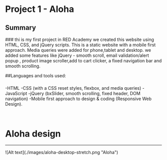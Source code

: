 # Project 1 - Aloha 

<h2>Summary</h2>
###
thi is my first project in RED Academy we created this website using HTML, CSS, and jQuery scripts. This is a static website with a mobile first approach. Media queries were added for phone,tablet and desktop. we added some features like jQuery - smooth scroll, email validation/alert popup , product image scroller,add to cart clicker, a fixed navigation bar and smooth scrolling.

##Languages and tools used:
###
-HTML
-CSS (with a CSS reset styles, flexbox, and media queries)
-JavaScript
-jQuery (bxSlider, smooth scrolling, fixed header, DOM navigation)
-Mobile first approach to design & coding (Responsive Web Design).

<br>
<h1>Aloha design
</h1>
<hr>
![Alt text](./images/aloha-desktop-stretch.png "Aloha")
<br>
